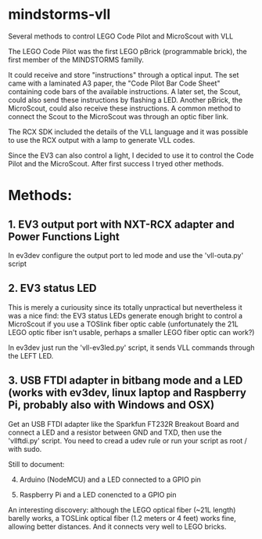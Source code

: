 # mindstorms-vll
Several methods to control LEGO Code Pilot and MicroScout with VLL


The LEGO Code Pilot was the first LEGO pBrick (programmable brick), the first member of the MINDSTORMS familly.

It could receive and store "instructions" through a optical input. The set came with a laminated A3 paper, the "Code Pilot Bar Code Sheet" containing code bars of the available instructions. A later set, the Scout, could also send these instructions by flashing a LED. Another pBrick, the MicroScout, could also receive these instructions. A common method to connect the Scout to the MicroScout was through an optic fiber link.

The RCX SDK included the details of the VLL language and it was possible to use the RCX output with a lamp to generate VLL codes.

Since the EV3 can also control a light, I decided to use it to control the Code Pilot and the MicroScout. After first success I tryed other methods.

# Methods:

## 1. EV3 output port with NXT-RCX adapter and Power Functions Light

In ev3dev configure the output port to led mode and use the 'vll-outa.py' script


## 2. EV3 status LED

This is merely a curiousity since its totally unpractical but nevertheless it was a nice find: the EV3 status LEDs generate enough bright to control a MicroScout if you use a TOSlink fiber optic cable (unfortunately the 21L LEGO optic fiber isn't usable, perhaps a smaller LEGO fiber optic can work?)

In ev3dev just run the 'vll-ev3led.py' script, it sends VLL commands through the LEFT LED.


## 3. USB FTDI adapter in bitbang mode and a LED (works with ev3dev, linux laptop and Raspberry Pi, probably also with Windows and OSX)

Get an USB FTDI adapter like the Sparkfun FT232R Breakout Board and connect a LED and a resistor between GND and TXD, then use the 'vllftdi.py' script. You need to cread a udev rule or run your script as root / with sudo.


Still to document:

4. Arduino (NodeMCU) and a LED connected to a GPIO pin

5. Raspberry Pi and a LED conencted to a GPIO pin


An interesting discovery: although the LEGO optical fiber (~21L length) barelly works, a TOSLink optical fiber (1.2 meters or 4 feet) works fine, allowing better distances. And it connects very well to LEGO bricks.
